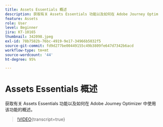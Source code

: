 ```yaml
---
title: Assets Essentials 概述
description: 获取有关 Assets Essentials 功能以及如何在 Adobe Journey Optimizer 中使用该功能的概述。
feature: Assets
role: User
level: Beginner
jira: KT-10165
thumbnail: 342098.jpeg
exl-id: 78b7582b-76bc-4919-9e17-34966b5032f5
source-git-commit: fd9d277be00449155c49b3809fe647d7342b6acd
workflow-type: tm+mt
source-wordcount: '44'
ht-degree: 95%

---
```


# Assets Essentials 概述

获取有关 Assets Essentials 功能以及如何在 Adobe Journey Optimizer 中使用该功能的概述。

>[!VIDEO](https://video.tv.adobe.com/v/342098?quality=12&learn=on){transcript=true}
